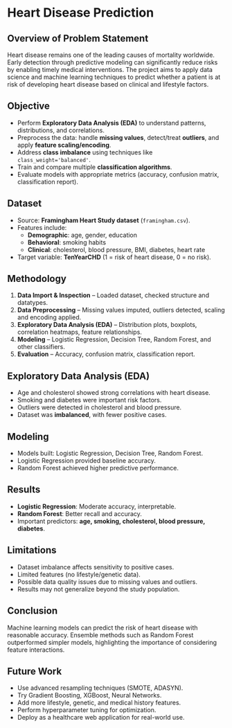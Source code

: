 # Heart Disease Prediction

## Overview of Problem Statement
Heart disease remains one of the leading causes of mortality worldwide. Early detection through predictive modeling can significantly reduce risks by enabling timely medical interventions. The project aims to apply data science and machine learning techniques to predict whether a patient is at risk of developing heart disease based on clinical and lifestyle factors.

## Objective
- Perform **Exploratory Data Analysis (EDA)** to understand patterns, distributions, and correlations.  
- Preprocess the data: handle **missing values**, detect/treat **outliers**, and apply **feature scaling/encoding**.  
- Address **class imbalance** using techniques like `class_weight='balanced'`.  
- Train and compare multiple **classification algorithms**.  
- Evaluate models with appropriate metrics (accuracy, confusion matrix, classification report).

## Dataset
- Source: **Framingham Heart Study dataset** (`framingham.csv`).  
- Features include:  
  - **Demographic**: age, gender, education  
  - **Behavioral**: smoking habits  
  - **Clinical**: cholesterol, blood pressure, BMI, diabetes, heart rate  
- Target variable: **TenYearCHD** (1 = risk of heart disease, 0 = no risk).

## Methodology
1. **Data Import & Inspection** – Loaded dataset, checked structure and datatypes.  
2. **Data Preprocessing** – Missing values imputed, outliers detected, scaling and encoding applied.  
3. **Exploratory Data Analysis (EDA)** – Distribution plots, boxplots, correlation heatmaps, feature relationships.  
4. **Modeling** – Logistic Regression, Decision Tree, Random Forest, and other classifiers.  
5. **Evaluation** – Accuracy, confusion matrix, classification report.  

## Exploratory Data Analysis (EDA)
- Age and cholesterol showed strong correlations with heart disease.  
- Smoking and diabetes were important risk factors.  
- Outliers were detected in cholesterol and blood pressure.  
- Dataset was **imbalanced**, with fewer positive cases.  

## Modeling
- Models built: Logistic Regression, Decision Tree, Random Forest.  
- Logistic Regression provided baseline accuracy.  
- Random Forest achieved higher predictive performance.  

## Results
- **Logistic Regression**: Moderate accuracy, interpretable.  
- **Random Forest**: Better recall and accuracy.  
- Important predictors: **age, smoking, cholesterol, blood pressure, diabetes**.  

## Limitations
- Dataset imbalance affects sensitivity to positive cases.  
- Limited features (no lifestyle/genetic data).  
- Possible data quality issues due to missing values and outliers.  
- Results may not generalize beyond the study population.  

## Conclusion
Machine learning models can predict the risk of heart disease with reasonable accuracy. Ensemble methods such as Random Forest outperformed simpler models, highlighting the importance of considering feature interactions.

## Future Work
- Use advanced resampling techniques (SMOTE, ADASYN).  
- Try Gradient Boosting, XGBoost, Neural Networks.  
- Add more lifestyle, genetic, and medical history features.  
- Perform hyperparameter tuning for optimization.  
- Deploy as a healthcare web application for real-world use.  
